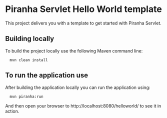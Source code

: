 
# Piranha Servlet Hello World template

This project delivers you with a template to get started with Piranha Servlet. 

## Building locally

To build the project locally use the following Maven command line:

```shell
  mvn clean install
```

## To run the application use

After building the application locally you can run the application using:

```shell
  mvn piranha:run
```

And then open your browser to http://localhost:8080/helloworld/
to see it in action.
